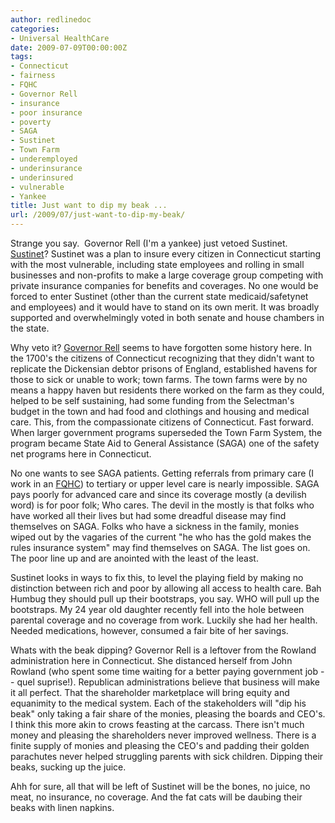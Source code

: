 ```yaml
---
author: redlinedoc
categories:
- Universal HealthCare
date: 2009-07-09T00:00:00Z
tags:
- Connecticut
- fairness
- FQHC
- Governor Rell
- insurance
- poor insurance
- poverty
- SAGA
- Sustinet
- Town Farm
- underemployed
- underinsurance
- underinsured
- vulnerable
- Yankee
title: Just want to dip my beak ...
url: /2009/07/just-want-to-dip-my-beak/
---
```


Strange you say.  Governor Rell (I'm a yankee) just vetoed Sustinet. [Sustinet][1]? Sustinet was a plan to insure every citizen in Connecticut starting with the most vulnerable, including state employees and rolling in small businesses and non-profits to make a large coverage group competing with private insurance companies for benefits and coverages. No one would be forced to enter Sustinet (other than the current state medicaid/safetynet and employees) and it would have to stand on its own merit. It was broadly supported and overwhelmingly voted in both senate and house chambers in the state.

Why veto it? [Governor Rell][2] seems to have forgotten some history here. In the 1700's the citizens of Connecticut recognizing that they didn't want to replicate the Dickensian debtor prisons of England, established havens for those to sick or unable to work; town farms. The town farms were by no means a happy haven but residents there worked on the farm as they could, helped to be self sustaining, had some funding from the Selectman's budget in the town and had food and clothings and housing and medical care. This, from the compassionate citizens of Connecticut. Fast forward. When larger government programs superseded the Town Farm System, the program became State Aid to General Assistance (SAGA) one of the safety net programs here in Connecticut.

No one wants to see SAGA patients. Getting referrals from primary care (I work in an [FQHC][3]) to tertiary or upper level care is nearly impossible. SAGA pays poorly for advanced care and since its coverage mostly (a devilish word) is for poor folk; Who cares. The devil in the mostly is that folks who have worked all their lives but had some dreadful disease may find themselves on SAGA. Folks who have a sickness in the family, monies wiped out by the vagaries of the current "he who has the gold makes the rules insurance system" may find themselves on SAGA. The list goes on. The poor line up and are anointed with the least of the least.

Sustinet looks in ways to fix this, to level the playing field by making no distinction between rich and poor by allowing all access to health care. Bah Humbug they should pull up their bootstraps, you say. WHO will pull up the bootstraps. My 24 year old daughter recently fell into the hole between parental coverage and no coverage from work. Luckily she had her health. Needed medications, however, consumed a fair bite of her savings.

Whats with the beak dipping? Governor Rell is a leftover from the Rowland administration here in Connecticut. She distanced herself from John Rowland (who spent some time waiting for a better paying government job -- quel suprise!). Republican administrations believe that business will make it all perfect. That the shareholder marketplace will bring equity and equanimity to the medical system. Each of the stakeholders will "dip his beak" only taking a fair share of the monies, pleasing the boards and CEO's. I think this more akin to crows feasting at the carcass. There isn't much money and pleasing the shareholders never improved wellness. There is a finite supply of monies and pleasing the CEO's and padding their golden parachutes never helped struggling parents with sick children. Dipping their beaks, sucking up the juice.

Ahh for sure, all that will be left of Sustinet will be the bones, no juice, no meat, no insurance, no coverage. And the fat cats will be daubing their beaks with linen napkins.

 [1]: http://www.healthcare4every1.org/site/DocServer/sustinet_proposal.pdf?docID=541
 [2]: http://www.ct.gov/governor/
 [3]: http://www.cms.hhs.gov/center/fqhc.asp
